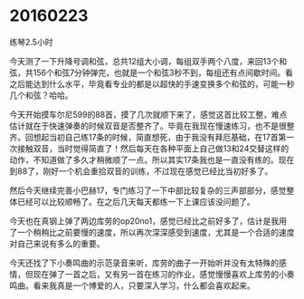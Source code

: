 # 20160223

练琴2.5小时

今天测了一下升降号调和弦，总共12组大小调，每组双手两个八度，来回13个和弦，共156个和弦7分钟弹完，也就是一个和弦3秒不到，每组还有点间歇时间。看之后能达到什么水平，毕竟看专业的都是以超快的手速变换多个和弦的，可能一秒几个和弦？哈哈。

今天开始摸车尔尼599的88首，摸了几次就顺下来了，感觉这首比较工整，难点估计就在于快速弹奏的时候双音是否整齐了。毕竟在我现在慢速练习，也不是很整齐。回想起当初自己练17条的时候，简直想死，由于我没有拜厄基础，在17首第一次接触双音，当时觉得简直了！然后每天在各种平面上自己做13和24交替这样的动作，不知道做了多久才稍微顺了一点。所以其实17条我也是一直没有练的。现在到88了，刚好一个机会重拾双音的训练，不过现在感觉已经比当初好多了。

然后今天继续完善小巴赫17，专门练习了一下中部比较复杂的三声部部分，感觉整体已经可以比较顺畅了。在之后几天每天都练一下上课应该没问题了。

今天也在真钢上弹了两边库劳的op20no1，感觉已经比之前好多了，估计是我用了一个稍稍比之前要慢的速度，所以再次深深感受到速度，尤其是一个合适的速度对自己来说有多么的重要。

今天还找了下小奏鸣曲的示范录音来听，库劳的曲子一开始听并没有太特殊的感情，但现在弹了一首之后，又有另一首在练习的作业，感觉慢慢喜欢上库劳的小奏鸣曲。看来我真是一个博爱的人，只要深入学习，什么都会喜欢起来。